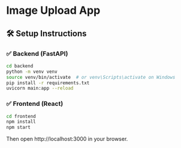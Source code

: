 
# Image Upload App

## 🛠 Setup Instructions

### ✅ Backend (FastAPI)
```bash
cd backend
python -m venv venv
source venv/bin/activate  # or venv\Scripts\activate on Windows
pip install -r requirements.txt
uvicorn main:app --reload
```

### ✅ Frontend (React)
```bash
cd frontend
npm install
npm start
```

Then open http://localhost:3000 in your browser.
